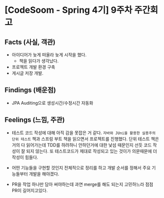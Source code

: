 # [CodeSoom - Spring 4기] 9주차 주간회고

## Facts (사실, 객관)
- 아이디어가 늦게 떠올라 늦게 시작을 했다. 
  - 책을 읽다가 생각났다.
- 프로젝트 개발 환경 구축
- 게시글 저장 개발.

## Findings (배운점)
- JPA Auditing으로 생성시간/수정시간 자동화 

## Feelings (느낌, 주관)

- 테스트 코드 작성에 대해 아직 감을 못잡은 거 같다. `자바와 JUni을 활용한 실용주의 단위 테스트` 책과 스프링 부트 책을 읽으면서 프로젝트를 진행했다. 단위 테스트 책은 거의 다 읽어가는데 TDD를 하려하니 안하던거에 대한 낯섬 때문인지 선듯 코드 작성이 잘 되지 않는다. 또 테스트코드가 제대로 작성되고 있는 것이가 의문때문에 더 작성이 힘들다. 

- 어떤 기능들을 구현할 것인지 전체적으로 정리를 하고 개발 순서를 정해서 주요 기능들부터 개발을 해야겠다. 

- PR을 작업 하나만 담아 써야하는데 과연 merge를 해도 되는지 고민하느라 점점 PR이 길어지고있다. 
